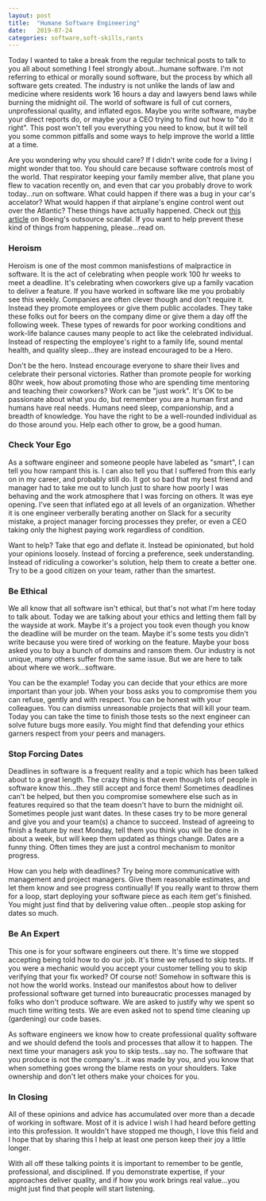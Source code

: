 ```yaml
---
layout: post
title:  "Humane Software Engineering"
date:   2019-07-24
categories: software,soft-skills,rants
---
```


Today I wanted to take a break from the regular technical posts to talk to you all about something I feel strongly about...humane software. I'm not referring to ethical or morally sound software, but the process by which all software gets created. The industry is not unlike the lands of law and medicine where residents work 16 hours a day and lawyers bend laws while burning the midnight oil. The world of software is full of cut corners, unprofessional quality, and inflated egos. Maybe you write software, maybe your direct reports do, or maybe your a CEO trying to find out how to "do it right". This post won't tell you everything you need to know, but it will tell you some common pitfalls and some ways to help improve the world a little at a time.

Are you wondering why you should care? If I didn't write code for a living I might wonder that too. You should care because software controls most of the world. That respirator keeping your family member alive, that plane you flew to vacation recently on, and even that car you probably drove to work today...run on software. What could happen if there was a bug in your car's accelator? What would happen if that airplane's engine control went out over the Atlantic? These things have actually happened. Check out [this article](https://i-programmer.info/news/149-security/12901-boeing-737-max-software-outsourcing-criticized.html) on Boeing's outsource scandal. If you want to help prevent these kind of things from happening, please...read on.

### Heroism

Heroism is one of the most common manisfestions of malpractice in software. It is the act of celebrating when people work 100 hr weeks to meet a deadline. It's celebrating when coworkers give up a family vacation to deliver a feature. If you have worked in software like me you probably see this weekly. Companies are often clever though and don't require it. Instead they promote employees or give them public accolades. They take these folks out for beers on the company dime or give them a day off the following week. These types of rewards for poor working conditions and work-life balance causes many people to act like the celebrated individual. Instead of respecting the employee's right to a family life, sound mental health, and quality sleep...they are instead encouraged to be a Hero.

Don't be the hero. Instead encourage everyone to share their lives and celebrate their personal victories. Rather than promote people for working 80hr week, how about promoting those who are spending time mentoring and teaching their coworkers? Work can be "just work". It's OK to be passionate about what you do, but remember you are a human first and humans have real needs. Humans need sleep, companionship, and a breadth of knowledge. You have the right to be a well-rounded individual as do those around you. Help each other to grow, be a good human.

### Check Your Ego

As a software engineer and someone people have labeled as "smart", I can tell you how rampant this is. I can also tell you that I suffered from this early on in my career, and probably still do. It got so bad that my best friend and manager had to take me out to lunch just to share how poorly I was behaving and the work atmosphere that I was forcing on others. It was eye opening. I've seen that inflated ego at all levels of an organization. Whether it is one engineer verberally berating another on Slack for a security mistake, a project manager forcing processes they prefer, or even a CEO taking only the highest paying work regardless of condition.

Want to help? Take that ego and deflate it. Instead be opinionated, but hold your opinions loosely. Instead of forcing a preference, seek understanding. Instead of ridiculing a coworker's solution, help them to create a better one. Try to be a good citizen on your team, rather than the smartest.

### Be Ethical

We all know that all software isn't ethical, but that's not what I'm here today to talk about. Today we are talking about your ethics and letting them fall by the wayside at work. Maybe it's a project you took even though you know the deadline will be murder on the team. Maybe it's some tests you didn't write because you were tired of working on the feature. Maybe your boss asked you to buy a bunch of domains and ransom them. Our industry is not unique, many others suffer from the same issue. But we are here to talk about where we work...software.

You can be the example! Today you can decide that your ethics are more important than your job. When your boss asks you to compromise them you can refuse, gently and with respect. You can be honest with your colleagues. You can dismiss unreasonable projects that will kill your team. Today you can take the time to finish those tests so the next engineer can solve future bugs more easily. You might find that defending your ethics garners respect from your peers and managers.

### Stop Forcing Dates

Deadlines in software is a frequent reality and a topic which has been talked about to a great length. The crazy thing is that even though lots of people in software know this...they still accept and force them! Sometimes deadlines can't be helped, but then you compromise somewhere else such as in features required so that the team doesn't have to burn the midnight oil. Sometimes people just want dates. In these cases try to be more general and give you and your team(s) a chance to succeed. Instead of agreeing to finish a feature by next Monday, tell them you think you will be done in about a week, but will keep them updated as things change. Dates are a funny thing. Often times they are just a control mechanism to monitor progress.

How can you help with deadlines? Try being more communicative with management and project managers. Give them reasonable estimates, and let them know and see progress continually! If you really want to throw them for a loop, start deploying your software piece as each item get's finished. You might just find that by delivering value often...people stop asking for dates so much.

### Be An Expert

This one is for your software engineers out there. It's time we stopped accepting being told how to do our job. It's time we refused to skip tests. If you were a mechanic would you accept your customer telling you to skip verifying that your fix worked? Of course not! Somehow in software this is not how the world works. Instead our manifestos about how to deliver professional software get turned into bureaucratic processes managed by folks who don't produce software. We are asked to justify why we spent so much time writing tests. We are even asked not to spend time cleaning up (gardening) our code bases.

As software engineers we know how to create professional quality software and we should defend the tools and processes that allow it to happen. The next time your managers ask you to skip tests...say no. The software that you produce is not the company's...it was made by you, and you know that when something goes wrong the blame rests on your shoulders. Take ownership and don't let others make your choices for you.

### In Closing

All of these opinions and advice has accumulated over more than a decade of working in software. Most of it is advice I wish I had heard before getting into this profession. It wouldn't have stopped me though, I love this field and I hope that by sharing this I help at least one person keep their joy a little longer.

With all off these talking points it is important to remember to be gentle, professional, and disciplined. If you demonstrate expertise, if your approaches deliver quality, and if how you work brings real value...you might just find that people will start listening.
